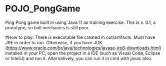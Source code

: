 # POJO_PongGame
Ping Pong game built in using Java 11 as training exercise. This is v. 0.1, a prototype, so ball mechanics is still poor. 

#How to play:
There is executable file created in out/artifacts. Must have JRE in order to run. Otherwise, if you have JDK (https://www.oracle.com/br/java/technologies/javase-jre8-downloads.html) installed in your PC, open the project in a IDE (such as Visual Code, Eclipse or InteliJ) and run it.
Alternatively, you can run it in cmd with javac also.

